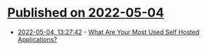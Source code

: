 # [Published on 2022-05-04](index.md)

* [2022-05-04, 13:27:42](https://news.ycombinator.com/item?id=31260061) - [What Are Your Most Used Self Hosted Applications?](https://noted.lol/what-are-your-most-used-self-hosted-applications/)
